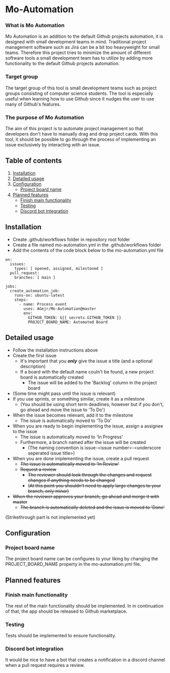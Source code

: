 # Mo-Automation

### What is Mo Automation
Mo Automation is an addition to the default Github projects automation, it is designed with small development teams in mind.
Traditional project management software such as Jira can be a bit too heavyweight for small teams. 
Therefore this project tries to minimize the amount of different software tools a small development team has to utilize
by adding more functionality to the default Github projects automation.

### Target group
The target group of this tool is small development teams such as project groups consisting of computer science students. 
The tool is especially useful when learning how to use Github since it nudges the user to use many of Github's features.  

### The purpose of Mo Automation
The aim of this project is to automate project management so that developers don't have to manually drag and drop project cards.
With this tool, it should be possible to go through the process of implementing an issue exclusively by interacting with an issue.

## Table of contents
1. [Installation](#Installation)
2. [Detailed usage](#Detailed-usage)
3. [Configuration](#Configuration)
    * [Project board name](#Project-board-name)
4. [Planned features](#Planned-features)
    * [Finish main functionality](#Finish-main-functionality)
    * [Testing](#Testing)
    * [Discord bot integration](#Discord-bot-integration)

## Installation

* Create .github/workflows folder in repository root folder
* Create a file named mo-automation.yml in the .github/workflows folder
* Add the contents of the code block below to the mo-automation.yml file

```
on:
  issues:
    types: [ opened, assigned, milestoned ]
  pull_request:
    branches: [ main ]

jobs:
  create_automation_job:
    runs-on: ubuntu-latest
    steps:
      - name: Process event
        uses: AGejr/Mo-Automation@master
        env:
          GITHUB_TOKEN: ${{ secrets.GITHUB_TOKEN }}
          PROJECT_BOARD_NAME: Automated Board
```

## Detailed usage

* Follow the installation instructions above
* Create the first issue
  * It's important that you **_only_** give the issue a title (and a optional description)
  * If a board with the default name couln't be found, a new project board is automatically created 
    * The issue will be added to the 'Backlog' column in the project board
* (Some time might pass until the issue is relevant)
* If you use sprints, or something similar, create it as a milestone
  * (You should be using short term deadlines, however but if you don't, go ahead and move the issue to 'To Do')
* When the issue becomes relevant, add it to the milestone
  * The issue is automatically moved to 'To Do'
* When you are ready to begin implementing the issue, assign a assignee to the issue
  * The issue is automatically moved to 'In Progress'
  * Furthermore, a branch named after the issue will be created
    * (The naming convention is issue-\<issue number\>-\<underscore seperated issue title\>)
* When you are done implementing the issue, create a pull request
  * ~~The issue is automatically moved to 'In Review'~~
  * ~~Request a review~~
    * ~~The reviewer should look through the changes and request changes if anything needs to be changed~~
    * ~~(At this point you shouldn't need to apply large changes to your branch, only minor)~~
* ~~When the reviewer approves your branch, go ahead and merge it with master~~
  * ~~The branch is automatically deleted and the issue is moved to 'Done'~~

(Strikethrough part is not implemented yet)

## Configuration

### Project board name

The project board name can be configures to your liking by changing the PROJECT_BOARD_NAME property in the mo-automation.yml file.

## Planned features

### Finish main functionality

The rest of the main functionality should be implemented. In in continuation of that, the app should be released to Github marketplace.

### Testing

Tests should be implemented to ensure functionality.

### Discord bot integration

It would be nice to have a bot that creates a notification in a discord channel when a pull request requires a review.


